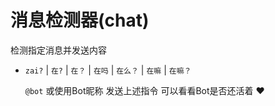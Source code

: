 # 消息检测器(chat)

检测指定消息并发送内容

- `zai?` | `在?` | `在？` | `在吗` | `在么？` | `在嘛` | `在嘛？`

  `@bot` 或使用Bot昵称 发送上述指令 可以看看Bot是否还活着 :heart: